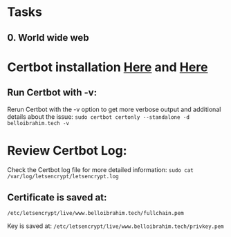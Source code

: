 # Tasks
## 0. World wide web



# Certbot installation [Here](https://eff-certbot.readthedocs.io/en/latest/install.html) and [Here](https://certbot.eff.org/instructions?ws=haproxy&os=ubuntufocal)

## Run Certbot with -v:
Rerun Certbot with the -v option to get more verbose output and additional details about the issue:
``` sudo certbot certonly --standalone -d belloibrahim.tech -v ```

# Review Certbot Log:
Check the Certbot log file for more detailed information:
``` sudo cat /var/log/letsencrypt/letsencrypt.log ```

## Certificate is saved at:
```/etc/letsencrypt/live/www.belloibrahim.tech/fullchain.pem```

Key is saved at:
```/etc/letsencrypt/live/www.belloibrahim.tech/privkey.pem```
